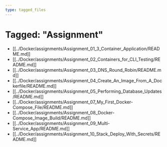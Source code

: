 ```yaml
---
type: tagged_files
---
```

# Tagged: "Assignment"

- [[../Docker/assignments/Assignment_01_3_Container_Application/README.md]]
- [[../Docker/assignments/Assignment_02_Containers_for_CLI_Testing/README.md]]
- [[../Docker/assignments/Assignment_03_DNS_Round_Robin/README.md]]
- [[../Docker/assignments/Assignment_04_Create_An_Image_From_A_Dockerfile/README.md]]
- [[../Docker/assignments/Assignment_05_Performing_Database_Updates/README.md]]
- [[../Docker/assignments/Assignment_07_My_First_Docker-Compose_File/README.md]]
- [[../Docker/assignments/Assignment_08_Docker-Compose_Image_Build/README.md]]
- [[../Docker/assignments/Assignment_09_Multi-Service_App/README.md]]
- [[../Docker/assignments/Assignment_10_Stack_Deploy_With_Secrets/README.md]]
